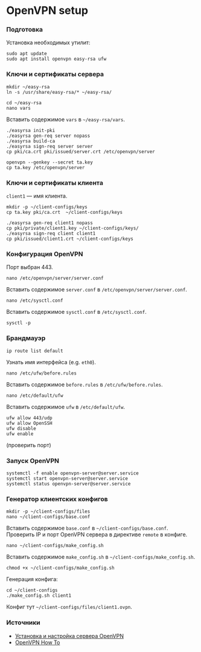 # OpenVPN setup

### Подготовка
Установка необходимых утилит:
```
sudo apt update
sudo apt install openvpn easy-rsa ufw
```

### Ключи и сертификаты сервера
```
mkdir ~/easy-rsa
ln -s /usr/share/easy-rsa/* ~/easy-rsa/

cd ~/easy-rsa
nano vars
```

Вставить содержимое `vars` в `~/easy-rsa/vars`.

```
./easyrsa init-pki
./easyrsa gen-req server nopass
./easyrsa build-ca
./easyrsa sign-req server server
cp pki/ca.crt pki/issued/server.crt /etc/openvpn/server

openvpn --genkey --secret ta.key
cp ta.key /etc/openvpn/server
```

### Ключи и сертификаты клиента
`client1` — имя клиента.

```
mkdir -p ~/client-configs/keys
cp ta.key pki/ca.crt  ~/client-configs/keys

./easyrsa gen-req client1 nopass
cp pki/private/client1.key ~/client-configs/keys/
./easyrsa sign-req client client1
cp pki/issued/client1.crt ~/client-configs/keys
```

### Конфигурация OpenVPN
Порт выбран 443.

```
nano /etc/openvpn/server/server.conf
```

Вставить содержимое `server.conf` в `/etc/openvpn/server/server.conf`.

```
nano /etc/sysctl.conf
```

Вставить содержимое `sysctl.conf` в `/etc/sysctl.conf`.

```
sysctl -p
```

### Брандмауэр
```
ip route list default
```

Узнать имя интерфейса (e.g. `eth0`).

```
nano /etc/ufw/before.rules
```

Вставить содержимое `before.rules` в `/etc/ufw/before.rules`.

```
nano /etc/default/ufw
```

Вставить содержимое `ufw` в `/etc/default/ufw`.

```
ufw allow 443/udp
ufw allow OpenSSH
ufw disable
ufw enable
```
(проверить порт)

### Запуск OpenVPN
```
systemctl -f enable openvpn-server@server.service
systemctl start openvpn-server@server.service
systemctl status openvpn-server@server.service
```

### Генератор клиентских конфигов
```
mkdir -p ~/client-configs/files
nano ~/client-configs/base.conf
```

Вставить содержимое `base.conf` в `~/client-configs/base.conf`.
Проверить IP и порт OpenVPN сервера в директиве `remote` в конфиге.

```
nano ~/client-configs/make_config.sh
```

Вставить содержимое `make_config.sh` в `~/client-configs/make_config.sh`.

```
chmod +x ~/client-configs/make_config.sh
```

Генерация конфига:
```
cd ~/client-configs
./make_config.sh client1
```

Конфиг тут `~/client-configs/files/client1.ovpn`.

### Источники
- [Установка и настройка сервера OpenVPN](https://www.digitalocean.com/community/tutorials/how-to-set-up-and-configure-an-openvpn-server-on-ubuntu-20-04-ru)
- [OpenVPN How To](https://openvpn.net/community-resources/how-to/)